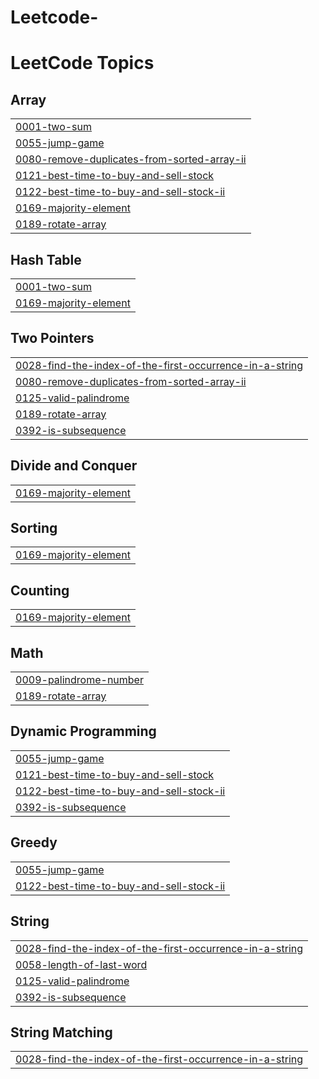 # Leetcode-
<!---LeetCode Topics Start-->
# LeetCode Topics
## Array
|  |
| ------- |
| [0001-two-sum](https://github.com/shivani1021/Leetcode-/tree/master/0001-two-sum) |
| [0055-jump-game](https://github.com/shivani1021/Leetcode-/tree/master/0055-jump-game) |
| [0080-remove-duplicates-from-sorted-array-ii](https://github.com/shivani1021/Leetcode-/tree/master/0080-remove-duplicates-from-sorted-array-ii) |
| [0121-best-time-to-buy-and-sell-stock](https://github.com/shivani1021/Leetcode-/tree/master/0121-best-time-to-buy-and-sell-stock) |
| [0122-best-time-to-buy-and-sell-stock-ii](https://github.com/shivani1021/Leetcode-/tree/master/0122-best-time-to-buy-and-sell-stock-ii) |
| [0169-majority-element](https://github.com/shivani1021/Leetcode-/tree/master/0169-majority-element) |
| [0189-rotate-array](https://github.com/shivani1021/Leetcode-/tree/master/0189-rotate-array) |
## Hash Table
|  |
| ------- |
| [0001-two-sum](https://github.com/shivani1021/Leetcode-/tree/master/0001-two-sum) |
| [0169-majority-element](https://github.com/shivani1021/Leetcode-/tree/master/0169-majority-element) |
## Two Pointers
|  |
| ------- |
| [0028-find-the-index-of-the-first-occurrence-in-a-string](https://github.com/shivani1021/Leetcode-/tree/master/0028-find-the-index-of-the-first-occurrence-in-a-string) |
| [0080-remove-duplicates-from-sorted-array-ii](https://github.com/shivani1021/Leetcode-/tree/master/0080-remove-duplicates-from-sorted-array-ii) |
| [0125-valid-palindrome](https://github.com/shivani1021/Leetcode-/tree/master/0125-valid-palindrome) |
| [0189-rotate-array](https://github.com/shivani1021/Leetcode-/tree/master/0189-rotate-array) |
| [0392-is-subsequence](https://github.com/shivani1021/Leetcode-/tree/master/0392-is-subsequence) |
## Divide and Conquer
|  |
| ------- |
| [0169-majority-element](https://github.com/shivani1021/Leetcode-/tree/master/0169-majority-element) |
## Sorting
|  |
| ------- |
| [0169-majority-element](https://github.com/shivani1021/Leetcode-/tree/master/0169-majority-element) |
## Counting
|  |
| ------- |
| [0169-majority-element](https://github.com/shivani1021/Leetcode-/tree/master/0169-majority-element) |
## Math
|  |
| ------- |
| [0009-palindrome-number](https://github.com/shivani1021/Leetcode-/tree/master/0009-palindrome-number) |
| [0189-rotate-array](https://github.com/shivani1021/Leetcode-/tree/master/0189-rotate-array) |
## Dynamic Programming
|  |
| ------- |
| [0055-jump-game](https://github.com/shivani1021/Leetcode-/tree/master/0055-jump-game) |
| [0121-best-time-to-buy-and-sell-stock](https://github.com/shivani1021/Leetcode-/tree/master/0121-best-time-to-buy-and-sell-stock) |
| [0122-best-time-to-buy-and-sell-stock-ii](https://github.com/shivani1021/Leetcode-/tree/master/0122-best-time-to-buy-and-sell-stock-ii) |
| [0392-is-subsequence](https://github.com/shivani1021/Leetcode-/tree/master/0392-is-subsequence) |
## Greedy
|  |
| ------- |
| [0055-jump-game](https://github.com/shivani1021/Leetcode-/tree/master/0055-jump-game) |
| [0122-best-time-to-buy-and-sell-stock-ii](https://github.com/shivani1021/Leetcode-/tree/master/0122-best-time-to-buy-and-sell-stock-ii) |
## String
|  |
| ------- |
| [0028-find-the-index-of-the-first-occurrence-in-a-string](https://github.com/shivani1021/Leetcode-/tree/master/0028-find-the-index-of-the-first-occurrence-in-a-string) |
| [0058-length-of-last-word](https://github.com/shivani1021/Leetcode-/tree/master/0058-length-of-last-word) |
| [0125-valid-palindrome](https://github.com/shivani1021/Leetcode-/tree/master/0125-valid-palindrome) |
| [0392-is-subsequence](https://github.com/shivani1021/Leetcode-/tree/master/0392-is-subsequence) |
## String Matching
|  |
| ------- |
| [0028-find-the-index-of-the-first-occurrence-in-a-string](https://github.com/shivani1021/Leetcode-/tree/master/0028-find-the-index-of-the-first-occurrence-in-a-string) |
<!---LeetCode Topics End-->